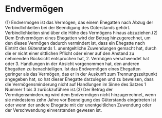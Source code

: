 # Endvermögen

(1) Endvermögen ist das Vermögen, das einem Ehegatten nach Abzug der Verbindlichkeiten bei der Beendigung des Güterstands gehört. Verbindlichkeiten sind über die Höhe des Vermögens hinaus abzuziehen.(2) Dem Endvermögen eines Ehegatten wird der Betrag hinzugerechnet, um den dieses Vermögen dadurch vermindert ist, dass ein Ehegatte nach Eintritt des Güterstands  1.
 unentgeltliche Zuwendungen gemacht hat, durch die er nicht einer sittlichen Pflicht oder einer auf den Anstand zu nehmenden Rücksicht entsprochen hat,
 2.
 Vermögen verschwendet hat oder
 3.
 Handlungen in der Absicht vorgenommen hat, den anderen Ehegatten zu benachteiligen.
Ist das Endvermögen eines Ehegatten geringer als das Vermögen, das er in der Auskunft zum Trennungszeitpunkt angegeben hat, so hat dieser Ehegatte darzulegen und zu beweisen, dass die Vermögensminderung nicht auf Handlungen im Sinne des Satzes 1 Nummer 1 bis 3 zurückzuführen ist.(3) Der Betrag der Vermögensminderung wird dem Endvermögen nicht hinzugerechnet, wenn sie mindestens zehn Jahre vor Beendigung des Güterstands eingetreten ist oder wenn der andere Ehegatte mit der unentgeltlichen Zuwendung oder der Verschwendung einverstanden gewesen ist. 

